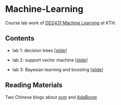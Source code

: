 # Machine-Learning

Course lab work of [DD2431 Machine Learning](https://www.kth.se/social/course/DD2431/) at KTH.

## Contents
* lab 1: decision trees [[slide]](https://github.com/txzhao/Machine-Learning/blob/master/decision-tree/dctrees.pdf)

* lab 2: support vector machine [[slide]](https://github.com/txzhao/Machine-Learning/blob/master/support-vector-machine/svm.pdf)

* lab 3: Bayesian learning and boosting [[slide]](https://github.com/txzhao/Machine-Learning/blob/master/bayesian-boosting/bayesian-boosting.pdf)

## Reading Materials
Two Chinese blogs about [svm](http://blog.csdn.net/v_july_v/article/details/7624837) and [AdaBoost](http://blog.csdn.net/v_july_v/article/details/40718799)
